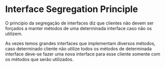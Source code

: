 # Interface Segregation Principle
O princípio da segregação de interfaces diz que clientes não devem ser forçados a manter métodos de uma determinada interface caso não os utilizem.

As vezes temos grandes interfaces que implementam diversos métodos, caso determinado cliente nâo utilize todos os métodos de determinada interface deve-se fazer uma nova interface para esse cliente somente com os métodos que serão utilizados.